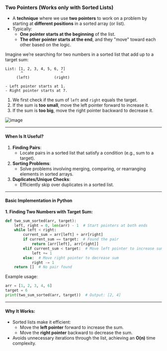### Two Pointers (Works only with Sorted Lists)

- A **technique** where we use **two pointers** to work on a problem by starting at **different positions** in a sorted array (or list).
- Typically:
  - **One pointer starts at the beginning** of the list.
  - **The other pointer starts at the end**, and they "move" toward each other based on the logic.
    
Imagine we’re searching for two numbers in a sorted list that add up to a target sum:

```plaintext
List: [1, 2, 3, 4, 5, 6, 7]
       ^                 ^
     (left)           (right)

- Left pointer starts at 1.
- Right pointer starts at 7.
```

1. We first check if the sum of `left` and `right` equals the target.
2. If the sum is **too small**, move the left pointer forward to increase it.
3. If the sum is **too big**, move the right pointer backward to decrease it.

![image](https://github.com/user-attachments/assets/15b585ac-5df4-4782-8102-4c128f67c444)

---

#### When Is It Useful?
1. **Finding Pairs**:
   - Locate pairs in a sorted list that satisfy a condition (e.g., sum to a target).
2. **Sorting Problems**:
   - Solve problems involving merging, comparing, or rearranging elements in sorted arrays.
3. **Duplicates/Unique Checks**:
   - Efficiently skip over duplicates in a sorted list.

---

#### Basic Implementation in Python

**1. Finding Two Numbers with Target Sum:**
```python
def two_sum_sorted(arr, target):
    left, right = 0, len(arr) - 1  # Start pointers at both ends
    while left < right:
        current_sum = arr[left] + arr[right]
        if current_sum == target:  # Found the pair
            return [arr[left], arr[right]]
        elif current_sum < target:  # Move left pointer to increase sum
            left += 1
        else:  # Move right pointer to decrease sum
            right -= 1
    return []  # No pair found
```

Example usage:
```python
arr = [1, 2, 3, 4, 6]
target = 6
print(two_sum_sorted(arr, target))  # Output: [2, 4]
```

---

#### Why It Works:
- Sorted lists make it efficient:
  - Move the **left pointer** forward to increase the sum.
  - Move the **right pointer** backward to decrease the sum.
- Avoids unnecessary iterations through the list, achieving an **O(n)** time complexity.

